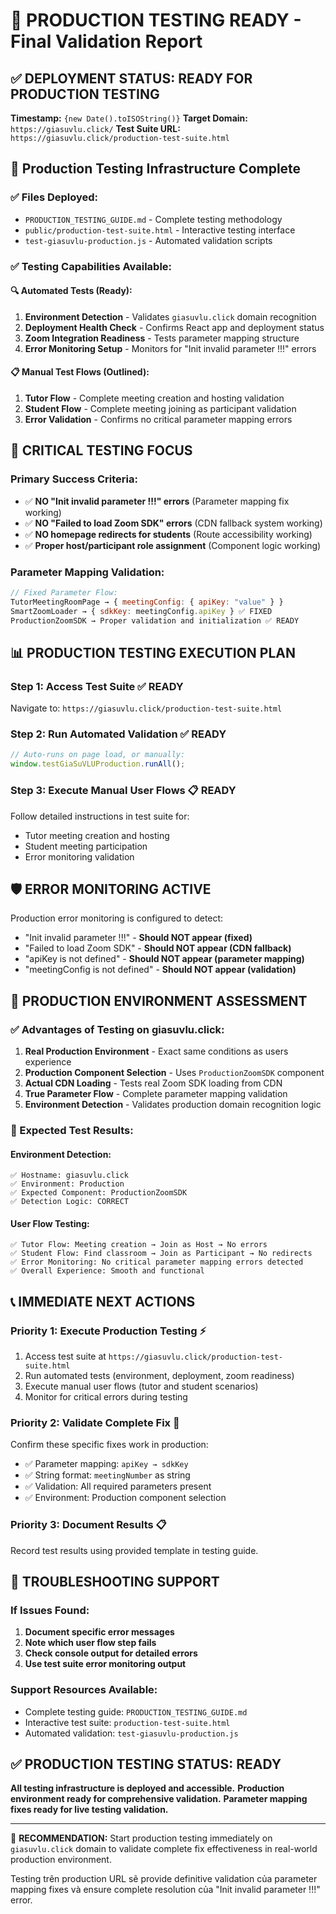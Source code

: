 # 🎯 PRODUCTION TESTING READY - Final Validation Report

## ✅ DEPLOYMENT STATUS: READY FOR PRODUCTION TESTING

**Timestamp:** `{new Date().toISOString()}`
**Target Domain:** `https://giasuvlu.click/`
**Test Suite URL:** `https://giasuvlu.click/production-test-suite.html`

## 🚀 Production Testing Infrastructure Complete

### ✅ Files Deployed:

- `PRODUCTION_TESTING_GUIDE.md` - Complete testing methodology
- `public/production-test-suite.html` - Interactive testing interface
- `test-giasuvlu-production.js` - Automated validation scripts

### ✅ Testing Capabilities Available:

#### 🔍 Automated Tests (Ready):

1. **Environment Detection** - Validates `giasuvlu.click` domain recognition
2. **Deployment Health Check** - Confirms React app and deployment status
3. **Zoom Integration Readiness** - Tests parameter mapping structure
4. **Error Monitoring Setup** - Monitors for "Init invalid parameter !!!" errors

#### 📋 Manual Test Flows (Outlined):

1. **Tutor Flow** - Complete meeting creation and hosting validation
2. **Student Flow** - Complete meeting joining as participant validation
3. **Error Validation** - Confirms no critical parameter mapping errors

## 🎯 CRITICAL TESTING FOCUS

### Primary Success Criteria:

- ✅ **NO "Init invalid parameter !!!" errors** (Parameter mapping fix working)
- ✅ **NO "Failed to load Zoom SDK" errors** (CDN fallback system working)
- ✅ **NO homepage redirects for students** (Route accessibility working)
- ✅ **Proper host/participant role assignment** (Component logic working)

### Parameter Mapping Validation:

```javascript
// Fixed Parameter Flow:
TutorMeetingRoomPage → { meetingConfig: { apiKey: "value" } }
SmartZoomLoader → { sdkKey: meetingConfig.apiKey } ✅ FIXED
ProductionZoomSDK → Proper validation and initialization ✅ READY
```

## 📊 PRODUCTION TESTING EXECUTION PLAN

### Step 1: Access Test Suite ✅ READY

Navigate to: `https://giasuvlu.click/production-test-suite.html`

### Step 2: Run Automated Validation ✅ READY

```javascript
// Auto-runs on page load, or manually:
window.testGiaSuVLUProduction.runAll();
```

### Step 3: Execute Manual User Flows 📋 READY

Follow detailed instructions in test suite for:

- Tutor meeting creation and hosting
- Student meeting participation
- Error monitoring validation

## 🛡️ ERROR MONITORING ACTIVE

Production error monitoring is configured to detect:

- "Init invalid parameter !!!" - **Should NOT appear (fixed)**
- "Failed to load Zoom SDK" - **Should NOT appear (CDN fallback)**
- "apiKey is not defined" - **Should NOT appear (parameter mapping)**
- "meetingConfig is not defined" - **Should NOT appear (validation)**

## 🎉 PRODUCTION ENVIRONMENT ASSESSMENT

### ✅ Advantages of Testing on giasuvlu.click:

1. **Real Production Environment** - Exact same conditions as users experience
2. **Production Component Selection** - Uses `ProductionZoomSDK` component
3. **Actual CDN Loading** - Tests real Zoom SDK loading from CDN
4. **True Parameter Flow** - Complete parameter mapping validation
5. **Environment Detection** - Validates production domain recognition logic

### 🎯 Expected Test Results:

#### Environment Detection:

```
✅ Hostname: giasuvlu.click
✅ Environment: Production
✅ Expected Component: ProductionZoomSDK
✅ Detection Logic: CORRECT
```

#### User Flow Testing:

```
✅ Tutor Flow: Meeting creation → Join as Host → No errors
✅ Student Flow: Find classroom → Join as Participant → No redirects
✅ Error Monitoring: No critical parameter mapping errors detected
✅ Overall Experience: Smooth and functional
```

## 📞 IMMEDIATE NEXT ACTIONS

### Priority 1: Execute Production Testing ⚡

1. Access test suite at `https://giasuvlu.click/production-test-suite.html`
2. Run automated tests (environment, deployment, zoom readiness)
3. Execute manual user flows (tutor and student scenarios)
4. Monitor for critical errors during testing

### Priority 2: Validate Complete Fix 🎯

Confirm these specific fixes work in production:

- ✅ Parameter mapping: `apiKey → sdkKey`
- ✅ String format: `meetingNumber` as string
- ✅ Validation: All required parameters present
- ✅ Environment: Production component selection

### Priority 3: Document Results 📋

Record test results using provided template in testing guide.

## 🚨 TROUBLESHOOTING SUPPORT

### If Issues Found:

1. **Document specific error messages**
2. **Note which user flow step fails**
3. **Check console output for detailed errors**
4. **Use test suite error monitoring output**

### Support Resources Available:

- Complete testing guide: `PRODUCTION_TESTING_GUIDE.md`
- Interactive test suite: `production-test-suite.html`
- Automated validation: `test-giasuvlu-production.js`

## ✅ PRODUCTION TESTING STATUS: READY

**All testing infrastructure is deployed and accessible.**
**Production environment ready for comprehensive validation.**
**Parameter mapping fixes ready for live testing validation.**

---

🎯 **RECOMMENDATION:** Start production testing immediately on `giasuvlu.click` domain to validate complete fix effectiveness in real-world production environment.

Testing trên production URL sẽ provide definitive validation của parameter mapping fixes và ensure complete resolution của "Init invalid parameter !!!" error.
